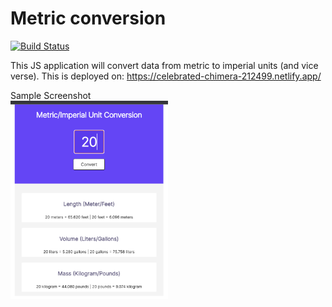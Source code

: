 # Metric conversion

[![Build Status](https://travis-ci.org/joemccann/dillinger.svg?branch=master)](https://travis-ci.org/joemccann/dillinger)

This JS application will convert data from metric to imperial units (and vice verse). This is deployed on: https://celebrated-chimera-212499.netlify.app/

Sample Screenshot <br>
<img src="https://github.com/kunalpjain/metric-conversion/blob/main/sample.png" width=50%>
